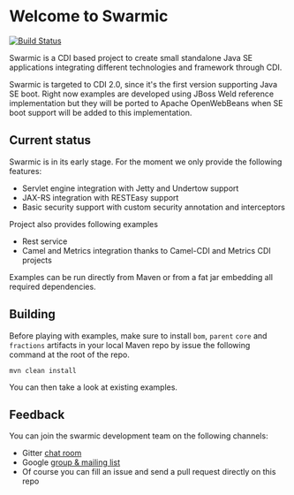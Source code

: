 # Welcome to Swarmic

[![Build Status][Travis badge]][Travis build]

[Travis badge]: https://travis-ci.org/swarmic/swarmic.svg?branch=master
[Travis build]: https://travis-ci.org/swarmic/swarmic

Swarmic is a CDI based project to create small standalone Java SE applications integrating different technologies and framework through CDI.

Swarmic is targeted to CDI 2.0, since it's the first version supporting Java SE boot.
Right now examples are developed using JBoss Weld reference implementation but they will be ported to Apache OpenWebBeans when SE boot support will be added to this implementation.


## Current status

Swarmic is in its early stage. For the moment we only provide the following features:

* Servlet engine integration with Jetty and Undertow support
* JAX-RS integration with RESTEasy support
* Basic security support with custom security annotation and interceptors

Project also provides following examples

* Rest service
* Camel and Metrics integration thanks to Camel-CDI and Metrics CDI projects

Examples can be run directly from Maven or from a fat jar embedding all required dependencies.

## Building

Before playing with examples, make sure to install `bom`, `parent` `core` and `fractions` artifacts in your local Maven repo by issue the following command at the root of the repo.

`mvn clean install`

You can then take a look at existing examples.

## Feedback

You can join the swarmic development team on the following channels:

* Gitter [chat room](https://gitter.im/swarmic/devs?utm_source=share-link&utm_medium=link&utm_campaign=share-link)
* Google [group & mailing list](https://groups.google.com/forum/#!forum/swarmic)
* Of course you can fill an issue and send a pull request directly on this repo